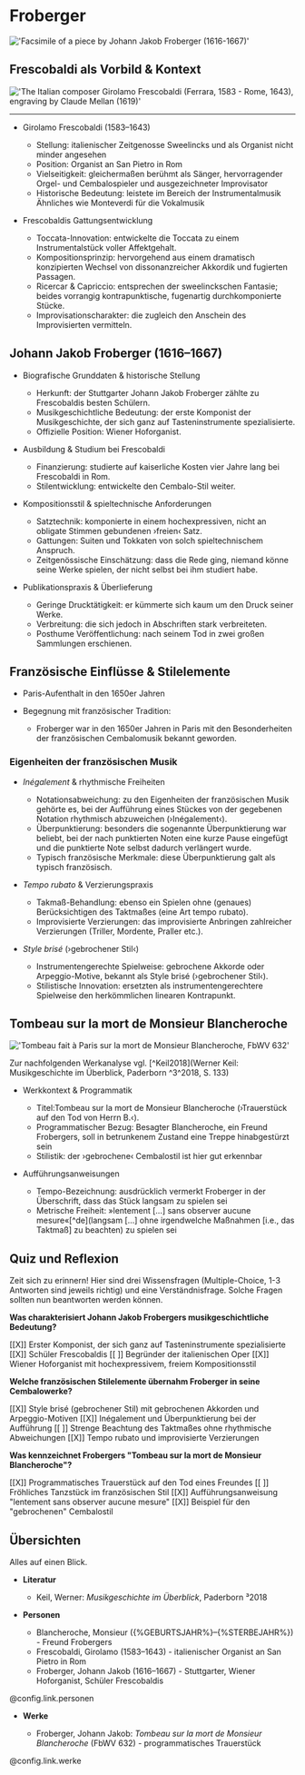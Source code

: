 <!--
author: Dennis Ried
email: dennis.ried@musikwiss.uni-halle.de
version: 1.0.0
language: de
narrator: Deutsch Female
import: ../config.md
tags: komponist, barock
-->

# Froberger

!['Facsimile of a piece by Johann Jakob Froberger (1616-1667)'](https://upload.wikimedia.org/wikipedia/commons/e/e6/Froberger-autograph-partitaquarta.jpg "Facsimile of a piece by Johann Jakob Froberger (1616-1667), Bild: wikimedia")

## Frescobaldi als Vorbild & Kontext

!['The Italian composer Girolamo Frescobaldi (Ferrara, 1583 - Rome, 1643), engraving by Claude Mellan (1619)'](https://upload.wikimedia.org/wikipedia/commons/thumb/d/d0/Girolamo_Frescobaldi_%281583-1643%29%2C_engraving_by_Claude_Mellan_%281619%29.jpg/250px-Girolamo_Frescobaldi_%281583-1643%29%2C_engraving_by_Claude_Mellan_%281619%29.jpg "The Italian composer Girolamo Frescobaldi (Ferrara, 1583 - Rome, 1643), engraving by Claude Mellan (1619), Bild: wikimedia")

---

- Girolamo Frescobaldi (1583–1643)
  
  - Stellung: italienischer Zeitgenosse Sweelincks und als Organist nicht minder angesehen
  - Position: Organist an San Pietro in Rom
  - Vielseitigkeit: gleichermaßen berühmt als Sänger, hervorragender Orgel- und Cembalospieler und ausgezeichneter Improvisator
  - Historische Bedeutung: leistete im Bereich der Instrumentalmusik Ähnliches wie Monteverdi für die Vokalmusik

- Frescobaldis Gattungsentwicklung
  
  - Toccata-Innovation: entwickelte die Toccata zu einem Instrumentalstück voller Affektgehalt.
  - Kompositionsprinzip: hervorgehend aus einem dramatisch konzipierten Wechsel von dissonanzreicher Akkordik und fugierten Passagen.
  - Ricercar & Capriccio: entsprechen der sweelinckschen Fantasie; beides vorrangig kontrapunktische, fugenartig durchkomponierte Stücke.
  - Improvisationscharakter: die zugleich den Anschein des Improvisierten vermitteln.

## Johann Jakob Froberger (1616–1667)

- Biografische Grunddaten & historische Stellung
  
  - Herkunft: der Stuttgarter Johann Jakob Froberger zählte zu Frescobaldis besten Schülern.
  - Musikgeschichtliche Bedeutung: der erste Komponist der Musikgeschichte, der sich ganz auf Tasteninstrumente spezialisierte.
  - Offizielle Position: Wiener Hoforganist.

- Ausbildung & Studium bei Frescobaldi
  
  - Finanzierung: studierte auf kaiserliche Kosten vier Jahre lang bei Frescobaldi in Rom.
  - Stilentwicklung: entwickelte den Cembalo-Stil weiter.

- Kompositionsstil & spieltechnische Anforderungen
  
  - Satztechnik: komponierte in einem hochexpressiven, nicht an obligate Stimmen gebundenen ›freien‹ Satz.
  - Gattungen: Suiten und Tokkaten von solch spieltechnischem Anspruch.
  - Zeitgenössische Einschätzung: dass die Rede ging, niemand könne seine Werke spielen, der nicht selbst bei ihm studiert habe.

- Publikationspraxis & Überlieferung
  
  - Geringe Drucktätigkeit: er kümmerte sich kaum um den Druck seiner Werke.
  - Verbreitung: die sich jedoch in Abschriften stark verbreiteten.
  - Posthume Veröffentlichung: nach seinem Tod in zwei großen Sammlungen erschienen.

## Französische Einflüsse & Stilelemente

- Paris-Aufenthalt in den 1650er Jahren

- Begegnung mit französischer Tradition:
  -  Froberger war in den 1650er Jahren in Paris mit den Besonderheiten der französischen Cembalomusik bekannt geworden.

### Eigenheiten der französischen Musik

- *Inégalement* & rhythmische Freiheiten
  
  - Notationsabweichung: zu den Eigenheiten der französischen Musik gehörte es, bei der Aufführung eines Stückes von der gegebenen Notation rhythmisch abzuweichen (›Inégalement‹).
  - Überpunktierung: besonders die sogenannte Überpunktierung war beliebt, bei der nach punktierten Noten eine kurze Pause eingefügt und die punktierte Note selbst dadurch verlängert wurde.
  - Typisch französische Merkmale: diese Überpunktierung galt als typisch französisch.

- *Tempo rubato* & Verzierungspraxis

  - Takmaß-Behandlung: ebenso ein Spielen ohne (genaues) Berücksichtigen des Taktmaßes (eine Art tempo rubato).
  - Improvisierte Verzierungen: das improvisierte Anbringen zahlreicher Verzierungen (Triller, Mordente, Praller etc.).

- *Style brisé* (›gebrochener Stil‹)

  - Instrumentengerechte Spielweise: gebrochene Akkorde oder Arpeggio-Motive, bekannt als Style brisé (›gebrochener Stil‹).
  - Stilistische Innovation: ersetzten als instrumentengerechtere Spielweise den herkömmlichen linearen Kontrapunkt.

## Tombeau sur la mort de Monsieur Blancheroche

!['Tombeau fait à Paris sur la mort de Monsieur Blancheroche, FbWV 632'](https://www.youtube.com/watch?v=MvCfLm6Of-g "Tombeau fait à Paris sur la mort de Monsieur Blancheroche, FbWV 632: Affligée et Tombeau sur la Mort de Monsieur Blanchrocher, Glen Wilson (Cembalo)")

Zur nachfolgenden Werkanalyse vgl. [^Keil2018](Werner Keil: Musikgeschichte im Überblick, Paderborn ^3^2018, S. 133)

- Werkkontext & Programmatik

  - Titel:Tombeau sur la mort de Monsieur Blancheroche (›Trauerstück auf den Tod von Herrn B.‹).
  - Programmatischer Bezug: Besagter Blancheroche, ein Freund Frobergers, soll in betrunkenem Zustand eine Treppe hinabgestürzt sein
  - Stilistik: der ›gebrochene‹ Cembalostil ist hier gut erkennbar

- Aufführungsanweisungen

  - Tempo-Bezeichnung: ausdrücklich vermerkt Froberger in der Überschrift, dass das Stück langsam zu spielen sei
  - Metrische Freiheit: »lentement \[...\] sans observer aucune mesure«[^de](langsam [...] ohne irgendwelche Maßnahmen [i.e., das Taktmaß] zu beachten) zu spielen sei

## Quiz und Reflexion
Zeit sich zu erinnern! Hier sind drei Wissensfragen (Multiple-Choice, 1-3 Antworten sind jeweils richtig) und eine Verständnisfrage. Solche Fragen sollten nun beantworten werden können.

**Was charakterisiert Johann Jakob Frobergers musikgeschichtliche Bedeutung?**

[[X]] Erster Komponist, der sich ganz auf Tasteninstrumente spezialisierte
[[X]] Schüler Frescobaldis
[[ ]] Begründer der italienischen Oper
[[X]] Wiener Hoforganist mit hochexpressivem, freiem Kompositionsstil

**Welche französischen Stilelemente übernahm Froberger in seine Cembalowerke?**

[[X]] Style brisé (gebrochener Stil) mit gebrochenen Akkorden und Arpeggio-Motiven
[[X]] Inégalement und Überpunktierung bei der Aufführung
[[ ]] Strenge Beachtung des Taktmaßes ohne rhythmische Abweichungen
[[X]] Tempo rubato und improvisierte Verzierungen

**Was kennzeichnet Frobergers "Tombeau sur la mort de Monsieur Blancheroche"?**

[[X]] Programmatisches Trauerstück auf den Tod eines Freundes
[[ ]] Fröhliches Tanzstück im französischen Stil
[[X]] Aufführungsanweisung "lentement sans observer aucune mesure"
[[X]] Beispiel für den "gebrochenen" Cembalostil

## Übersichten

Alles auf einen Blick.

* **Literatur**

  * Keil, Werner: *Musikgeschichte im Überblick*, Paderborn ³2018

* **Personen**

  * Blancheroche, Monsieur ({%GEBURTSJAHR%}–{%STERBEJAHR%}) - Freund Frobergers
  * Frescobaldi, Girolamo (1583–1643) - italienischer Organist an San Pietro in Rom
  * Froberger, Johann Jakob (1616–1667) - Stuttgarter, Wiener Hoforganist, Schüler Frescobaldis

@config.link.personen

* **Werke**
  
  * Froberger, Johann Jakob: *Tombeau sur la mort de Monsieur Blancheroche* (FbWV 632) - programmatisches Trauerstück

@config.link.werke

